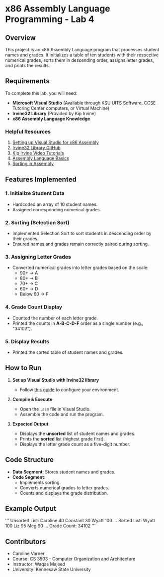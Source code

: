 # x86 Assembly Language Programming - Lab 4  

## Overview  
This project is an x86 Assembly Language program that processes student names and grades. It initializes a table of ten students with their respective numerical grades, sorts them in descending order, assigns letter grades, and prints the results.  

## Requirements  
To complete this lab, you will need:  

- **Microsoft Visual Studio** (Available through KSU UITS Software, CCSE Tutoring Center computers, or Virtual Machine)  
- **Irvine32 Library** (Provided by Kip Irvine)  
- **x86 Assembly Language Knowledge**  

### Helpful Resources  
1. [Setting up Visual Studio for x86 Assembly](http://asmirvine.com/gettingStartedVS2022/index.htm)  
2. [Irvine32 Library GitHub](https://github.com/Eazybright/Irvine32)  
3. [Kip Irvine Video Tutorials](https://media.pearsoncmg.com/ph/esm/ecs_irvine_x86_8/cw/#videonotes)  
4. [Assembly Language Basics](https://www.youtube.com/watch?v=5Eeq1xJVrx4)  
5. [Sorting in Assembly](https://www.youtube.com/watch?v=1CgsMtUmVgs&t=3s)  

## Features Implemented  
### 1. **Initialize Student Data**  
- Hardcoded an array of 10 student names.  
- Assigned corresponding numerical grades.  

### 2. **Sorting (Selection Sort)**  
- Implemented Selection Sort to sort students in descending order by their grades.  
- Ensured names and grades remain correctly paired during sorting.  

### 3. **Assigning Letter Grades**  
- Converted numerical grades into letter grades based on the scale:  
  - 90+ → A  
  - 80+ → B  
  - 70+ → C  
  - 60+ → D  
  - Below 60 → F  

### 4. **Grade Count Display**  
- Counted the number of each letter grade.  
- Printed the counts in **A-B-C-D-F** order as a single number (e.g., "34102").  

### 5. **Display Results**  
- Printed the sorted table of student names and grades.  

## How to Run  
1. **Set up Visual Studio with Irvine32 library**  
   - Follow [this guide](http://asmirvine.com/gettingStartedVS2022/index.htm) to configure your environment.  

2. **Compile & Execute**  
   - Open the `.asm` file in Visual Studio.  
   - Assemble the code and run the program.  

3. **Expected Output**  
   - Displays the **unsorted** list of student names and grades.  
   - Prints the **sorted** list (highest grade first).  
   - Displays the letter grade count as a five-digit number.  

## Code Structure  
- **Data Segment**: Stores student names and grades.  
- **Code Segment**:  
  - Implements sorting.  
  - Converts numerical grades to letter grades.  
  - Counts and displays the grade distribution.  

## Example Output  
'''
  Unsorted List: Caroline 40 Constant 30 Wyatt 100 ...
  Sorted List: Wyatt 100 Liz 95 Meg 90 ...
  Grade Count: 34102
'''

## **Contributors**  
- Caroline Varner
- Course: CS 3503 - Computer Organization and Architecture 
- Instructor: Waqas Majeed
- University: Kennesaw State University
